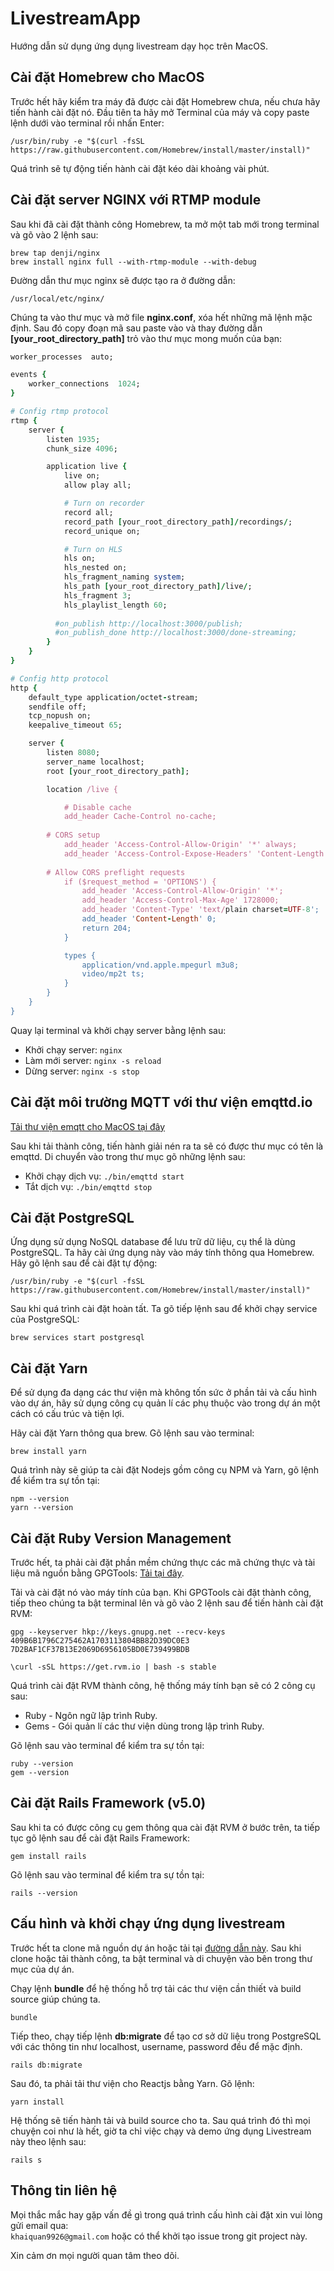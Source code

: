 # LivestreamApp
Hướng dẫn sử dụng ứng dụng livestream dạy học trên MacOS.

Cài đặt Homebrew cho MacOS
------

Trước hết hãy kiểm tra máy đã được cài đặt Homebrew chưa, nếu chưa hãy tiến hành cài đặt nó. Đầu tiên ta hãy mở Terminal của máy và copy paste lệnh dưới vào terminal rồi nhấn Enter:

`/usr/bin/ruby -e "$(curl -fsSL https://raw.githubusercontent.com/Homebrew/install/master/install)"`

Quá trình sẽ tự động tiến hành cài đặt kéo dài khoảng vài phút.

Cài đặt server NGINX với RTMP module
------

Sau khi đã cài đặt thành công Homebrew, ta mở một tab mới trong terminal và gõ vào 2 lệnh sau:

`brew tap denji/nginx`\
`brew install nginx full --with-rtmp-module --with-debug`

Đường dẫn thư mục nginx sẽ được tạo ra ở đường dẫn:

`/usr/local/etc/nginx/`

Chúng ta vào thư mục và mở file **nginx.conf**, xóa hết những mã lệnh mặc định. Sau đó copy đoạn mã sau paste vào và thay đường dẫn **[your_root_directory_path]** trỏ vào thư mục mong muốn của bạn:

```ruby
worker_processes  auto;

events {
    worker_connections  1024;
}

# Config rtmp protocol
rtmp {
    server {
        listen 1935;
        chunk_size 4096;

        application live {
            live on;
            allow play all;

            # Turn on recorder
            record all;
            record_path [your_root_directory_path]/recordings/;
            record_unique on;

            # Turn on HLS
            hls on;
            hls_nested on;
            hls_fragment_naming system;
            hls_path [your_root_directory_path]/live/;
            hls_fragment 3;
            hls_playlist_length 60;
            
          #on_publish http://localhost:3000/publish;
          #on_publish_done http://localhost:3000/done-streaming;
        }
    }
}

# Config http protocol
http {
    default_type application/octet-stream;
    sendfile off;
    tcp_nopush on;
    keepalive_timeout 65;

    server {
        listen 8080;
        server_name localhost;
        root [your_root_directory_path];

        location /live {

            # Disable cache
            add_header Cache-Control no-cache;
            
	    # CORS setup
            add_header 'Access-Control-Allow-Origin' '*' always;
            add_header 'Access-Control-Expose-Headers' 'Content-Length';
            	
	    # Allow CORS preflight requests
            if ($request_method = 'OPTIONS') {
                add_header 'Access-Control-Allow-Origin' '*';
                add_header 'Access-Control-Max-Age' 1728000;
                add_header 'Content-Type' 'text/plain charset=UTF-8';
                add_header 'Content-Length' 0;
                return 204;
            }

            types {
                application/vnd.apple.mpegurl m3u8;
                video/mp2t ts;
            }
        }
    }
}
```
Quay lại terminal và khởi chạy server bằng lệnh sau:
* Khởi chạy server: `nginx`
* Làm mới server: `nginx -s reload`
* Dừng server: `nginx -s stop`

Cài đặt môi trường MQTT với thư viện emqttd.io
------

[Tải thư viện emqtt cho MacOS tại đây](http://emqtt.io/downloads)

Sau khi tải thành công, tiến hành giải nén ra ta sẽ có được thư mục có tên là emqttd. Di chuyển vào trong thư mục gõ những lệnh sau:

* Khởi chạy dịch vụ: `./bin/emqttd start`
* Tắt dịch vụ: `./bin/emqttd stop`

Cài đặt PostgreSQL
------

Ứng dụng sử dụng NoSQL database để lưu trữ dữ liệu, cụ thể là dùng PostgreSQL. Ta hãy cài ứng dụng này vào máy tính thông qua Homebrew. Hãy gõ lệnh sau để cài đặt tự động:

`/usr/bin/ruby -e "$(curl -fsSL https://raw.githubusercontent.com/Homebrew/install/master/install)"`

Sau khi quá trình cài đặt hoàn tất. Ta gõ tiếp lệnh sau để khởi chạy service của PostgreSQL:

`brew services start postgresql`

Cài đặt Yarn
------

Để sử dụng đa dạng các thư viện mà không tốn sức ở phần tải và cấu hình vào dự án, hãy sử dụng công cụ quản lí các phụ thuộc vào trong dự án một cách có cấu trúc và tiện lợi. 

Hãy cài đặt Yarn thông qua brew. Gõ lệnh sau vào terminal:

`brew install yarn`

Quá trình này sẽ giúp ta cài đặt Nodejs gồm công cụ NPM và Yarn, gõ lệnh để kiểm tra sự tồn tại:

`npm --version`\
`yarn --version`

Cài đặt Ruby Version Management
------

Trước hết, ta phải cài đặt phần mềm chứng thực các mã chứng thực và tài liệu mã nguồn bằng GPGTools: [Tải tại đây](https://gpgtools.org/).

Tải và cài đặt nó vào máy tính của bạn. Khi GPGTools cài đặt thành công, tiếp theo chúng ta bật terminal lên và gõ vào 2 lệnh sau để tiến hành cài đặt RVM:

`gpg --keyserver hkp://keys.gnupg.net --recv-keys 409B6B1796C275462A1703113804BB82D39DC0E3 7D2BAF1CF37B13E2069D6956105BD0E739499BDB`

`\curl -sSL https://get.rvm.io | bash -s stable`

Quá trình cài đặt RVM thành công, hệ thống máy tính bạn sẽ có 2 công cụ sau:
* Ruby - Ngôn ngữ lập trình Ruby.
* Gems - Gói quản lí các thư viện dùng trong lập trình Ruby.

Gõ lệnh sau vào terminal để kiểm tra sự tồn tại:

`ruby --version`\
`gem --version`

Cài đặt Rails Framework (v5.0)
------

Sau khi ta có được công cụ gem thông qua cài đặt RVM ở bước trên, ta tiếp tục gõ lệnh sau để cài đặt Rails Framework:

`gem install rails`

Gõ lệnh sau vào terminal để kiểm tra sự tồn tại:

`rails --version`

Cấu hình và khởi chạy ứng dụng livestream
------

Trước hết ta clone mã nguồn dự án hoặc tải tại [đường dẫn này](google.com). Sau khi clone hoặc tải thành công, ta bật terminal và di chuyện vào bên trong thư mục của dự án. 

Chạy lệnh **bundle** để hệ thống hỗ trợ tải các thư viện cần thiết và build source giúp chúng ta.

`bundle`

Tiếp theo, chạy tiếp lệnh **db:migrate** để tạo cơ sở dữ liệu trong PostgreSQL với các thông tin như localhost, username, password đều để mặc định.

`rails db:migrate`

Sau đó, ta phải tải thư viện cho Reactjs bằng Yarn. Gõ lệnh:

`yarn install`

Hệ thống sẽ tiến hành tải và build source cho ta. Sau quá trình đó thì mọi chuyện coi như là hết, giờ ta chỉ việc chạy và demo ứng dụng Livestream này theo lệnh sau:

`rails s`

Thông tin liên hệ
------

Mọi thắc mắc hay gặp vấn đề gì trong quá trình cấu hình cài đặt xin vui lòng gửi email qua:\
`khaiquan9926@gmail.com`
hoặc có thể khởi tạo issue trong git project này.

Xin cảm ơn mọi người quan tâm theo dõi.
